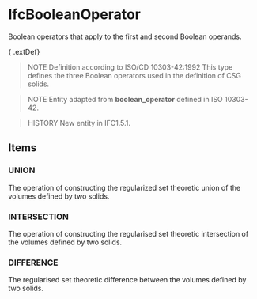 # IfcBooleanOperator

Boolean operators that apply to the first and second Boolean operands.

{ .extDef}
> NOTE  Definition according to ISO/CD 10303-42:1992
> This type defines the three Boolean operators used in the definition of CSG solids.

> NOTE  Entity adapted from **boolean_operator** defined in ISO 10303-42.

> HISTORY  New entity in IFC1.5.1.

## Items

### UNION
The operation of constructing the regularized set theoretic union of the volumes defined by two solids.

### INTERSECTION
The operation of constructing the regularised set theoretic intersection of the volumes defined by two solids.

### DIFFERENCE
The regularised set theoretic difference between the volumes defined by two solids.
